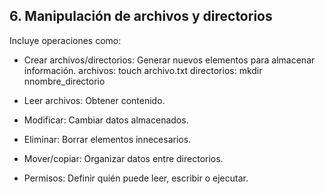 ## 6. Manipulación de archivos y directorios
Incluye operaciones como:

- Crear archivos/directorios: Generar nuevos elementos para almacenar información.
archivos: touch archivo.txt
directorios: mkdir nnombre_directorio
- Leer archivos: Obtener contenido.

- Modificar: Cambiar datos almacenados.
- Eliminar: Borrar elementos innecesarios.
- Mover/copiar: Organizar datos entre directorios.
- Permisos: Definir quién puede leer, escribir o ejecutar.